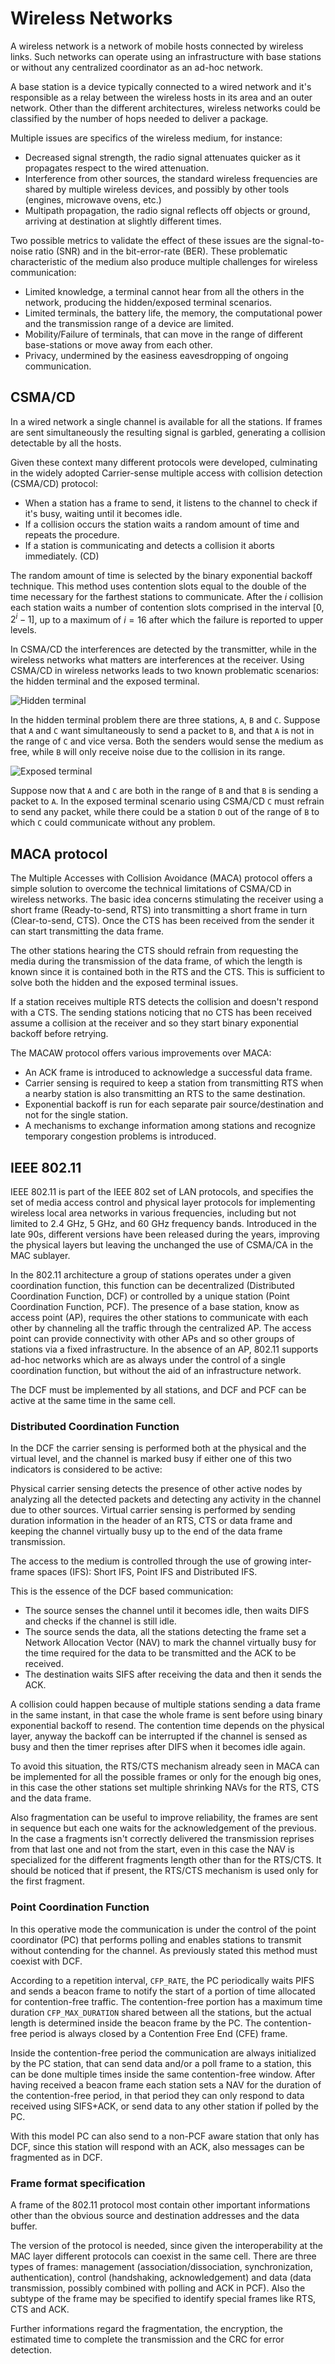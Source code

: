 # Wireless Networks
A wireless network is a network of mobile hosts connected by wireless links.
Such networks can operate using an infrastructure with base stations or without any centralized coordinator as an ad-hoc network.

A base station is a device typically connected to a wired network and it's responsible as a relay between the wireless hosts in its area and an outer network.
Other than the different architectures, wireless networks could be classified by the number of hops needed to deliver a package.

Multiple issues are specifics of the wireless medium, for instance:

- Decreased signal strength, the radio signal attenuates quicker as it propagates respect to the wired attenuation.
- Interference from other sources, the standard wireless frequencies are shared by multiple wireless devices, and possibly by other tools (engines, microwave ovens, etc.)
- Multipath propagation, the radio signal reflects off objects or ground, arriving at destination at slightly different times.

Two possible metrics to validate the effect of these issues are the signal-to-noise ratio (SNR) and in the bit-error-rate (BER).
These problematic characteristic of the medium also produce multiple challenges for wireless communication:

- Limited knowledge, a terminal cannot hear from all the others in the network, producing the hidden/exposed terminal scenarios.
- Limited terminals, the battery life, the memory, the computational power and the transmission range of a device are limited.
- Mobility/Failure of terminals, that can move in the range of different base-stations or move away from each other.
- Privacy, undermined by the easiness eavesdropping of ongoing communication.

## CSMA/CD
In a wired network a single channel is available for all the stations.
If frames are sent simultaneously the resulting signal is garbled, generating a collision detectable by all the hosts.

Given these context many different protocols were developed, culminating in the widely adopted Carrier-sense multiple access with collision detection (CSMA/CD) protocol:

- When a station has a frame to send, it listens to the channel to check if it's busy, waiting until it becomes idle.
- If a collision occurs the station waits a random amount of time and repeats the procedure.
- If a station is communicating and detects a collision it aborts immediately. (CD)

The random amount of time is selected by the binary exponential backoff technique.
This method uses contention slots equal to the double of the time necessary for the farthest stations to communicate.
After the $i$ collision each station waits a number of contention slots comprised in the interval $[0, 2^i -1]$, up to a maximum of $i=16$ after which the failure is reported to upper levels.

In CSMA/CD the interferences are detected by the transmitter, while in the wireless networks what matters are interferences at the receiver.
Using CSMA/CD in wireless networks leads to two known problematic scenarios: the hidden terminal and the exposed terminal.

![Hidden terminal](assets/hidden_terminal.png)

In the hidden terminal problem there are three stations, `A`, `B` and `C`.
Suppose that `A` and `C` want simultaneously to send a packet to `B`, and that `A` is not in the range of `C` and vice versa.
Both the senders would sense the medium as free, while `B` will only receive noise due to the collision in its range.

![Exposed terminal](assets/exposed_terminal.png)

Suppose now that `A` and `C` are both in the range of `B` and that `B` is sending a packet to `A`.
In the exposed terminal scenario using CSMA/CD `C` must refrain to send any packet, while there could be a station `D` out of the range of `B` to which `C` could communicate without any problem.

## MACA protocol
The Multiple Accesses with Collision Avoidance (MACA) protocol offers a simple solution to overcome the technical limitations of CSMA/CD in wireless networks.
The basic idea concerns stimulating the receiver using a short frame (Ready-to-send, RTS) into transmitting a short frame in turn (Clear-to-send, CTS).
Once the CTS has been received from the sender it can start transmitting the data frame.

The other stations hearing the CTS should refrain from requesting the media during the transmission of the data frame, of which the length is known since it is contained both in the RTS and the CTS.
This is sufficient to solve both the hidden and the exposed terminal issues.

If a station receives multiple RTS detects the collision and doesn't respond with a CTS.
The sending stations noticing that no CTS has been received assume a collision at the receiver and so they start binary exponential backoff before retrying.

The MACAW protocol offers various improvements over MACA:

- An ACK frame is introduced to acknowledge a successful data frame.
- Carrier sensing is required to keep a station from transmitting RTS when a nearby station is also transmitting an RTS to the same destination.
- Exponential backoff is run for each separate pair source/destination and not for the single station.
- A mechanisms to exchange information among stations and recognize temporary congestion problems is introduced.

## IEEE 802.11
IEEE 802.11 is part of the IEEE 802 set of LAN protocols, and specifies the set of media access control and physical layer protocols for implementing wireless local area networks in various frequencies, including but not limited to 2.4 GHz, 5 GHz, and 60 GHz frequency bands.
Introduced in the late 90s, different versions have been released during the years, improving the physical layers but leaving the unchanged the use of CSMA/CA in the MAC sublayer.
 
In the 802.11 architecture a group of stations operates under a given coordination function, this function can be decentralized (Distributed Coordination Function, DCF) or controlled by a unique station (Point Coordination Function, PCF).
The presence of a base station, know as access point (AP), requires the other stations to communicate with each other by channeling all the traffic through the centralized AP.
The access point can provide connectivity with other APs and so other groups of stations via a fixed infrastructure.
In the absence of an AP, 802.11 supports ad-hoc networks which are as always under the control of a single coordination function, but without the aid of an infrastructure network.

The DCF must be implemented by all stations, and DCF and PCF can be active at the same time in the same cell.

### Distributed Coordination Function
In the DCF the carrier sensing is performed both at the physical and the virtual level, and the channel is marked busy if either one of this two indicators is considered to be active:

Physical carrier sensing detects the presence of other active nodes by analyzing all the detected packets and detecting any activity in the channel due to other sources.
Virtual carrier sensing is performed by sending duration information in the header of an RTS, CTS or data frame and keeping the channel virtually busy up to the end of the data frame transmission.

The access to the medium is controlled through the use of growing inter-frame spaces (IFS): Short IFS, Point IFS and Distributed IFS.

This is the essence of the DCF based communication:

- The source senses the channel until it becomes idle, then waits DIFS and checks if the channel is still idle.
- The source sends the data, all the stations detecting the frame set a Network Allocation Vector (NAV) to mark the channel virtually busy for the time required for the data to be transmitted and the ACK to be received.
- The destination waits SIFS after receiving the data and then it sends the ACK.

A collision could happen because of multiple stations sending a data frame in the same instant, in that case the whole frame is sent before using binary exponential backoff to resend.
The contention time depends on the physical layer, anyway the backoff can be interrupted if the channel is sensed as busy and then the timer reprises after DIFS when it becomes idle again.

To avoid this situation, the RTS/CTS mechanism already seen in MACA can be implemented for all the possible frames or only for the enough big ones, in this case the other stations set multiple shrinking NAVs for the RTS, CTS and the data frame.

Also fragmentation can be useful to improve reliability, the frames are sent in sequence but each one waits for the acknowledgement of the previous.
In the case a fragments isn't correctly delivered the transmission reprises from that last one and not from the start, even in this case the NAV is specialized for the different fragments length other than for the RTS/CTS.
It should be noticed that if present, the RTS/CTS mechanism is used only for the first fragment.

### Point Coordination Function
In this operative mode the communication is under the control of the point coordinator (PC) that performs polling and enables stations to transmit without contending for the channel.
As previously stated this method must coexist with DCF.

According to a repetition interval, `CFP_RATE`, the PC periodically waits PIFS and sends a beacon frame to notify the start of a portion of time allocated for contention-free traffic.
The contention-free portion has a maximum time duration `CFP_MAX_DURATION` shared between all the stations, but the actual length is determined inside the beacon frame by the PC.
The contention-free period is always closed by a Contention Free End (CFE) frame.

Inside the contention-free period the communication are always initialized by the PC station, that can send data and/or a poll frame to a station, this can be done multiple times inside the same contention-free window.
After having received a beacon frame each station sets a NAV for the duration of the contention-free period, in that period they can only respond to data received using SIFS+ACK, or send data to any other station if polled by the PC.

With this model PC can also send to a non-PCF aware station that only has DCF, since this station will respond with an ACK, also messages can be fragmented as in DCF.

### Frame format specification
A frame of the 802.11 protocol most contain other important informations other than the obvious source and destination addresses and the data buffer.

The version of the protocol is needed, since given the interoperability at the MAC layer different protocols can coexist in the same cell.
There are three types of frames: management (association/dissociation, synchronization, authentication), control (handshaking, acknowledgement) and data (data transmission, possibly combined with polling and ACK in PCF).
Also the subtype of the frame may be specified to identify special frames like RTS, CTS and ACK.

Further informations regard the fragmentation, the encryption, the estimated time to complete the transmission and the CRC for error detection.
